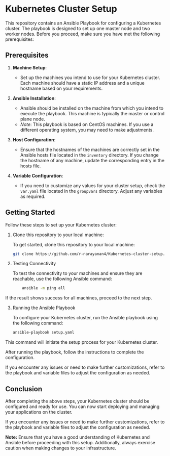 # Kubernetes Cluster Setup

This repository contains an Ansible Playbook for configuring a Kubernetes cluster. The playbook is designed to set up one master node and two worker nodes. Before you proceed, make sure you have met the following prerequisites:

## Prerequisites

1. **Machine Setup**:
   - Set up the machines you intend to use for your Kubernetes cluster. Each machine should have a static IP address and a unique hostname based on your requirements.

2. **Ansible Installation**:
   - Ansible should be installed on the machine from which you intend to execute the playbook. This machine is typically the master or control plane node.
   - *Note*: This playbook is based on CentOS machines. If you use a different operating system, you may need to make adjustments.

3. **Host Configuration**:
   - Ensure that the hostnames of the machines are correctly set in the Ansible hosts file located in the `inventory` directory. If you change the hostname of any machine, update the corresponding entry in the hosts file.

4. **Variable Configuration**:
   - If you need to customize any values for your cluster setup, check the `var.yaml` file located in the `groupvars` directory. Adjust any variables as required.

## Getting Started

Follow these steps to set up your Kubernetes cluster:

1. Clone this repository to your local machine:

   To get started, clone this repository to your local machine:

   ```bash
   git clone https://github.com/r-narayanan4/Kubernetes-cluster-setup.git

2. Testing Connectivity

    To test the connectivity to your machines and ensure they are reachable, use the following Ansible command:

    ```bash
        ansible -m ping all

 If the result shows success for all machines, proceed to the next step.


3. Running the Ansible Playbook

   To configure your Kubernetes cluster, run the Ansible playbook using the following command:

    ```bash
    ansible-playbook setup.yaml

This command will initiate the setup process for your Kubernetes cluster.

After running the playbook, follow the instructions to complete the configuration.

If you encounter any issues or need to make further customizations, refer to the playbook and variable files to adjust the configuration as needed.

## Conclusion

After completing the above steps, your Kubernetes cluster should be configured and ready for use. You can now start deploying and managing your applications on the cluster.

If you encounter any issues or need to make further customizations, refer to the playbook and variable files to adjust the configuration as needed.

**Note:** Ensure that you have a good understanding of Kubernetes and Ansible before proceeding with this setup. Additionally, always exercise caution when making changes to your infrastructure.
